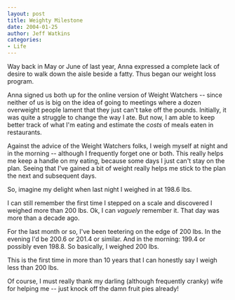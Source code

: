 ```yaml
---
layout: post
title: Weighty Milestone
date: 2004-01-25
author: Jeff Watkins
categories:
- Life
---
```


Way back in May or June of last year, Anna expressed a complete lack of desire to walk down the aisle beside a fatty. Thus began our weight loss program.

Anna signed us both up for the online version of Weight Watchers -- since neither of us is big on the idea of going to meetings where a dozen overweight people lament that they just can't take off the pounds. Initially, it was quite a struggle to change the way I ate. But now, I am able to keep better track of what I'm eating and estimate the <i>costs</i> of meals eaten in restaurants.

Against the advice of the Weight Watchers folks, I weigh myself at night and in the morning -- although I frequently forget one or both. This really helps me keep a handle on my eating, because some days I just can't stay on the plan. Seeing that I've gained a bit of weight really helps me stick to the plan the next and subsequent days.

So, imagine my delight when last night I weighed in at 198.6 lbs.

I can still remember the first time I stepped on a scale and discovered I weighed more than 200 lbs. Ok, I can <i>vaguely</i> remember it. That day was more than a decade ago.

For the last month or so, I've been teetering on the edge of 200 lbs. In the evening I'd be 200.6 or 201.4 or similar. And in the morning: 199.4 or possibly even 198.8. So basically, I weighed 200 lbs.

This is the first time in more than 10 years that I can honestly say I weigh less than 200 lbs.

Of course, I must really thank my darling (although frequently cranky) wife for helping me -- just knock off the damn fruit pies already!
